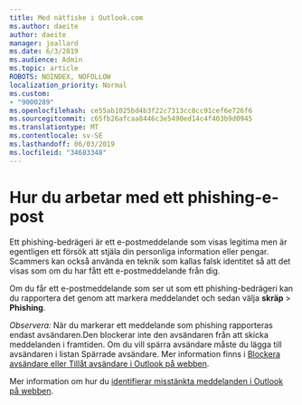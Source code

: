 ```yaml
---
title: Med nätfiske i Outlook.com
ms.author: daeite
author: daeite
manager: joallard
ms.date: 6/3/2019
ms.audience: Admin
ms.topic: article
ROBOTS: NOINDEX, NOFOLLOW
localization_priority: Normal
ms.custom:
- "9000289"
ms.openlocfilehash: ce55ab1025bd4b3f22c7313cc8cc91cef6e726f6
ms.sourcegitcommit: c65fb26afcaa8446c3e5490ed14c4f403b9d0945
ms.translationtype: MT
ms.contentlocale: sv-SE
ms.lasthandoff: 06/03/2019
ms.locfileid: "34683348"
---
```

# <a name="how-to-deal-with-a-phishing-email"></a>Hur du arbetar med ett phishing-e-post

Ett phishing-bedrägeri är ett e-postmeddelande som visas legitima men är egentligen ett försök att stjäla din personliga information eller pengar. Scammers kan också använda en teknik som kallas falsk identitet så att det visas som om du har fått ett e-postmeddelande från dig.

Om du får ett e-postmeddelande som ser ut som ett phishing-bedrägeri kan du rapportera det genom att markera meddelandet och sedan välja **skräp** > **Phishing**.

*Observera:* När du markerar ett meddelande som phishing rapporteras endast avsändaren.Den blockerar inte den avsändaren från att skicka meddelanden i framtiden. Om du vill spärra avsändare måste du lägga till avsändaren i listan Spärrade avsändare. Mer information finns i [Blockera avsändare eller Tillåt avsändare i Outlook på webben](https://support.office.com/article/9bf812d4-6995-4d19-901a-76d6e26939b0).

Mer information om hur du [identifierar misstänkta meddelanden i Outlook på webben](https://support.office.com/article/3d44102b-6ce3-4f7c-a359-b623bec82206).